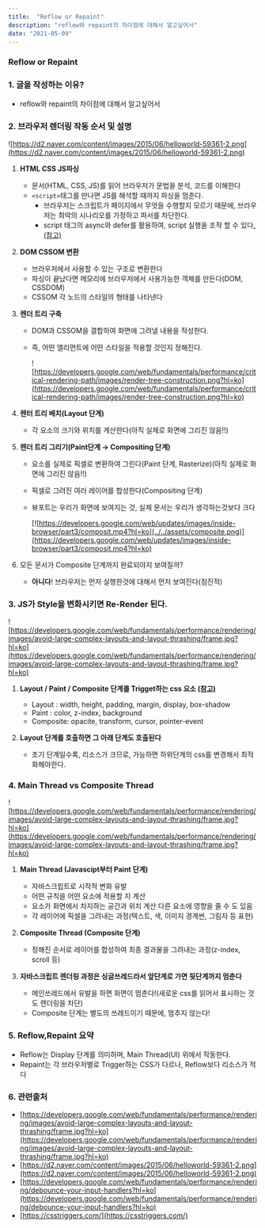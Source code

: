 ```yaml
---
title:  "Reflow or Repaint"
description: "reflow와 repaint의 차이점에 대해서 알고싶어서"
date: "2021-05-09"
---
```

### Reflow or Repaint
### 1. 글을 작성하는 이유?

- reflow와 repaint의 차이점에 대해서 알고싶어서

### 2. 브라우저 렌더링 작동 순서 및 설명

![https://d2.naver.com/content/images/2015/06/helloworld-59361-2.png](https://d2.naver.com/content/images/2015/06/helloworld-59361-2.png)

1. **HTML CSS JS파싱**
    - 문서(HTML, CSS, JS)를 읽어 브라우저가 문법을 분석, 코드를 이해한다
    - `<script>`태그를 만나면 JS를 해석할 때까지 파싱을 멈춘다.
        - 브라우저는 스크립트가 페이지에서 무엇을 수행할지 모르기 때문에, 브라우저는 최악의 시나리오를 가정하고 파서를 차단한다.
        - script 태그의 async와 defer를 활용하여, script 실행을 조작 할 수 있다[.(참고)](https://jooonho.com/js/2020-07-31-jsproblem/)
2. **DOM CSSOM 변환**
    - 브라우저에서 사용할 수 있는 구조로 변환한다
    - 파싱이 끝났다면 메모리에 브라우저에서 사용가능한 객체를 만든다(DOM, CSSDOM)
    - CSSOM 각 노드의 스타일의 형태를 나타낸다
3. **렌더 트리 구축**
    - DOM과 CSSOM을 결합하여 화면에 그려낼 내용을 작성한다.
    - 즉, 어떤 엘리먼트에 어떤 스타일을 적용할 것인지 정해진다.

      ![https://developers.google.com/web/fundamentals/performance/critical-rendering-path/images/render-tree-construction.png?hl=ko](https://developers.google.com/web/fundamentals/performance/critical-rendering-path/images/render-tree-construction.png?hl=ko)

4. **렌터 트리 배치(Layout 단계)**
    - 각 요소의 크기와 위치를 계산한다(아직 실제로 화면에 그리진 않음!!)
5. **렌더 트리 그리기(Paint단계 →  Compositing 단계)**
    - 요소를 실제로 픽셀로 변환하여 그린다(Paint 단계, Rasterize)(아직 실제로 화면에 그리진 않음!!)
    - 픽셀로 그려진 여러 레이어를 합성한다(Compositing 단계)
    - 뷰포트는 우리가 화면에 보여지는 것, 실제 문서는 우리가 생각하는것보다 크다

      [![https://developers.google.com/web/updates/images/inside-browser/part3/composit.mp4?hl=ko](../../assets/composite.png)](https://developers.google.com/web/updates/images/inside-browser/part3/composit.mp4?hl=ko)

6. 모든 문서가 Composite 단계까지 완료되야지 보여질까?
    - **아니다**! 브라우저는 먼저 실행한것에 대해서 먼저 보여진다(점진적)



### 3. JS가 Style을 변화시키면 Re-Render 된다. 
![https://developers.google.com/web/fundamentals/performance/rendering/images/avoid-large-complex-layouts-and-layout-thrashing/frame.jpg?hl=ko](https://developers.google.com/web/fundamentals/performance/rendering/images/avoid-large-complex-layouts-and-layout-thrashing/frame.jpg?hl=ko)

1. **Layout / Paint / Composite 단계를 Trigget하는 css 요소 [(참고)](https://csstriggers.com/)**

    - Layout : width, height, padding, margin, display,  box-shadow
    - Paint : color, z-index,  background
    - Composite: opacite, transform, cursor, pointer-event

2. **Layout 단계를 호출하면 그 아래 단계도 호출된다**

    - 초기 단계일수록, 리소스가 크므로, 가능하면 하위단계의 css를 변경해서 최적화해야한다.

### 4. Main Thread vs Composite Thread

![https://developers.google.com/web/fundamentals/performance/rendering/images/avoid-large-complex-layouts-and-layout-thrashing/frame.jpg?hl=ko](https://developers.google.com/web/fundamentals/performance/rendering/images/avoid-large-complex-layouts-and-layout-thrashing/frame.jpg?hl=ko)

1. **Main Thread  (Javascipt부터 Paint 단계)**
    - 자바스크립트로 시작적 변화 유발
    - 어떤 규칙을 어떤 요소에 적용할 지 계산
    - 요소가 화면에서 차지하는 공간과 위치 계산 다른 요소에 영향을 줄 수 도 있음
    - 각 레이어에 픽셀을 그려내는 과정(텍스트, 색, 이미지 경계썬, 그림자 등 표현)
2. **Composite Thread (Composite 단계)**
    - 정해진 순서로 레이어를 합성하여 최종 결과물을 그려내는 과정(z-index, scroll 등)

3. **자바스크립트 렌더링 과정은 싱글쓰레드라서 앞단계로 가면 뒷단계까지 멈춘다**

    - 메인쓰레드에서 유발을 하면 화면이 멈춘다!(새로운 css를 읽어서 표시하는 것도 렌더링을 차단)
    - Composite 단계는 별도의 쓰레드이기 때문에, 멈추지 않는다!

### 5. Reflow,Repaint 요약

- Reflow는 Display 단계를 의미하며, Main Thread(UI) 위에서 작동한다.
- Repaint는 각 브라우저별로 Trigger하는 CSS가 다르나, Reflow보다 리소스가 적다

### 6. 관련출처

- [https://developers.google.com/web/fundamentals/performance/rendering/images/avoid-large-complex-layouts-and-layout-thrashing/frame.jpg?hl=ko](https://developers.google.com/web/fundamentals/performance/rendering/images/avoid-large-complex-layouts-and-layout-thrashing/frame.jpg?hl=ko)
- [https://d2.naver.com/content/images/2015/06/helloworld-59361-2.png](https://d2.naver.com/content/images/2015/06/helloworld-59361-2.png)
- [https://developers.google.com/web/fundamentals/performance/rendering/debounce-your-input-handlers?hl=ko](https://developers.google.com/web/fundamentals/performance/rendering/debounce-your-input-handlers?hl=ko)
- [https://csstriggers.com/](https://csstriggers.com/)
